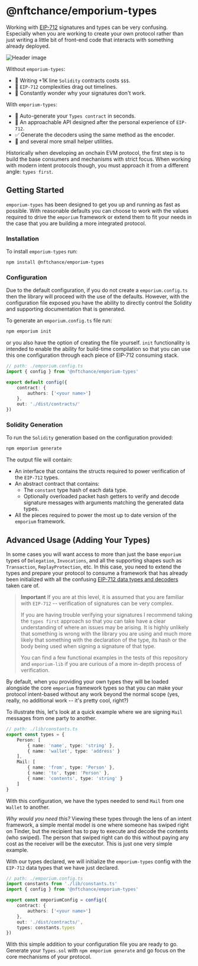 # @nftchance/emporium-types

Working with [EIP-712](https://eips.ethereum.org/EIPS/eip-712) signatures and types can be very confusing. Especially when you are working to create your own protocol rather than just writing a little bit of front-end code that interacts with something already deployed.

![Header image](https://github.com/nftchance/emporium-types/blob/main/README.png?raw=true)

Without `emporium-types`:

-   🚨 Writing +1K line `Solidity` contracts costs `$$$`.
-   🤔 `EIP-712` complexities drag out timelines.
-   🤬 Constantly wonder why your signatures don't work.

With `emporium-types`:

-   🧩 Auto-generate your `Types contract` in seconds.
-   🥹 An approachable API designed after the personal experience of `EIP-712`.
-   ✅ Generate the decoders using the same method as the encoder.
-   🚀 and several more small helper utilities.

Historically when developing an onchain EVM protocol, the first step is to build the base consumers and mechanisms with strict focus. When working with modern intent protocols though, you must approach it from a different angle: `types first`.

## Getting Started

`emporium-types` has been designed to get you up and running as fast as possible. With reasonable defaults you can choose to work with the values required to drive the `emporium` framework or extend them to fit your needs in the case that you are building a more integrated protocol.

### Installation

To install `emporium-types` run:

```bash
npm install @nftchance/emporium-types
```

### Configuration

Due to the default configuration, if you do not create a `emporium.config.ts` then the library will proceed with the use of the defaults. However, with the configuration file exposed you have the ability to directly control the Solidity and supporting documentation that is generated.

To generate an `emporium.config.ts` file run:

```bash
npm emporium init
```

or you also have the option of creating the file yourself. `init` functionality is intended to enable the ability for build-time compilation so that you can use this one configuration through each piece of EIP-712 consuming stack.

```typescript
// path: ./emporium.config.ts
import { config } from '@nftchance/emporium-types'

export default config({
	contract: {
		authors: ['<your name>']
	},
	out: './dist/contracts/'
})
```

### Solidity Generation

To run the `Solidity` generation based on the configuration provided:

```bash
npm emporium generate
```

The output file will contain:

-   An interface that contains the structs required to power verification of the `EIP-712` types.
-   An abstract contract that contains:
    -   The `constant` type hash of each data type.
    -   Optionally overloaded packet hash getters to verify and decode signature messages with arguments matching the generated data types.
-   All the pieces required to power the most up to date version of the `emporium` framework.

## Advanced Usage (Adding Your Types)

In some cases you will want access to more than just the base `emporium` types of `Delegation`, `Invocations`, and all the supporting shapes such as `Transaction`, `ReplayProtection`, etc. In this case, you need to extend the types and prepare your protocol to consume a framework that has already been initialized with all the confusing [EIP-712 data types and decoders](https://eips.ethereum.org/EIPS/eip-712) taken care of.

> **Important**
> If you are at this level, it is assumed that you are familiar with `EIP-712` -- verification of signatures can be very complex.
>
> If you are having trouble verifying your signatures I recommend taking the `types first` approach so that you can take have a clear understanding of where an issues may be arising. It is highly unlikely that something is wrong with the library you are using and much more likely that something with the declaration of the type, its hash or the body being used when signing a signature of that type.
>
> You can find a few functional examples in the tests of this repository and `emporium-lib` if you are curious of a more in-depth process of verification.

By default, when you providing your own types they will be loaded alongside the core `emporium` framework types so that you can make your protocol intent-based without any work beyond the normal scope (yes, really, no additional work -- it's pretty cool, right?)

To illustrate this, let's look at a quick example where we are signing `Mail` messages from one party to another.

```typescript
// path: ./lib/constants.ts
export const types = {
	Person: [
		{ name: 'name', type: 'string' },
		{ name: 'wallet', type: 'address' }
	],
	Mail: [
		{ name: 'from', type: 'Person' },
		{ name: 'to', type: 'Person' },
		{ name: 'contents', type: 'string' }
	]
}
```

With this configuration, we have the types needed to send `Mail` from one `Wallet` to another.

_Why would you need this?_ Viewing these types through the lens of an intent framework, a simple mental model is one where someone has swiped right on Tinder, but the recipient has to pay to execute and decode the contents (who swiped). The person that swiped right can do this without paying any cost as the receiver will be the executor. This is just one very simple example.

With our types declared, we will initialize the `emporium-types` config with the `EIP-712` data types that we have just declared.

```typescript
// path: ./emporium.config.ts
import constants from './lib/constants.ts'
import { config } from '@nftchance/emporium-types'

export const emporiumConfig = config({
	contract: {
		authors: ['<your name>']
	},
	out: './dist/contracts/',
	types: constants.types
})
```

With this simple addition to your configuration file you are ready to go. Generate your `Types.sol` with `npm emporium generate` and go focus on the core mechanisms of your protocol.
